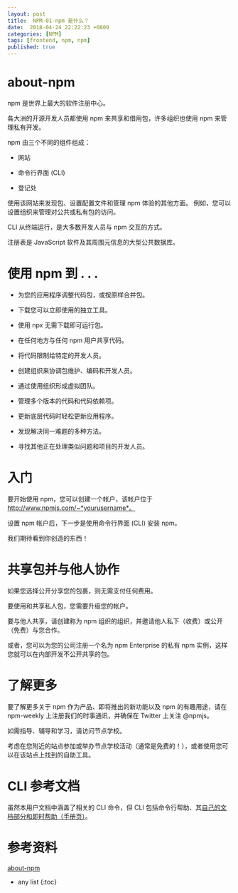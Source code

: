 ```yaml
---
layout: post
title:  NPM-01-npm 是什么？
date:  2018-04-24 22:22:23 +0800
categories: [NPM]
tags: [frontend, npm, npm]
published: true
---
```


# about-npm

npm 是世界上最大的软件注册中心。 

各大洲的开源开发人员都使用 npm 来共享和借用包，许多组织也使用 npm 来管理私有开发。

npm 由三个不同的组件组成：

- 网站

- 命令行界面 (CLI)

- 登记处

使用该网站来发现包、设置配置文件和管理 npm 体验的其他方面。 例如，您可以设置组织来管理对公共或私有包的访问。

CLI 从终端运行，是大多数开发人员与 npm 交互的方式。

注册表是 JavaScript 软件及其周围元信息的大型公共数据库。

# 使用 npm 到 . . .

- 为您的应用程序调整代码包，或按原样合并包。

- 下载您可以立即使用的独立工具。

- 使用 npx 无需下载即可运行包。

- 在任何地方与任何 npm 用户共享代码。

- 将代码限制给特定的开发人员。

- 创建组织来协调包维护、编码和开发人员。

- 通过使用组织形成虚拟团队。

- 管理多个版本的代码和代码依赖项。

- 更新底层代码时轻松更新应用程序。

- 发现解决同一难题的多种方法。

- 寻找其他正在处理类似问题和项目的开发人员。

# 入门

要开始使用 npm，您可以创建一个帐户，该帐户位于 http://www.npmjs.com/~*yourusername*。

设置 npm 帐户后，下一步是使用命令行界面 (CLI) 安装 npm。 

我们期待看到你创造的东西！

# 共享包并与他人协作

如果您选择公开分享您的包裹，则无需支付任何费用。 

要使用和共享私人包，您需要升级您的帐户。 

要与他人共享，请创建称为 npm 组织的组织，并邀请他人私下（收费）或公开（免费）与您合作。

或者，您可以为您的公司注册一个名为 npm Enterprise 的私有 npm 实例，这样您就可以在内部开发不公开共享的包。

# 了解更多

要了解更多关于 npm 作为产品、即将推出的新功能以及 npm 的有趣用途，请在 npm-weekly 上注册我们的时事通讯，并确保在 Twitter 上关注 @npmjs。

如需指导、辅导和学习，请访问节点学校。 

考虑在您附近的站点参加或举办节点学校活动（通常是免费的！），或者使用您可以在该站点上找到的自助工具。

# CLI 参考文档

虽然本用户文档中涵盖了相关的 CLI 命令，但 CLI 包括命令行帮助、其[自己的文档部分和即时帮助（手册页）](https://docs.npmjs.com/cli-documentation)。

# 参考资料

[about-npm](https://docs.npmjs.com/about-npm)

* any list
{:toc}







